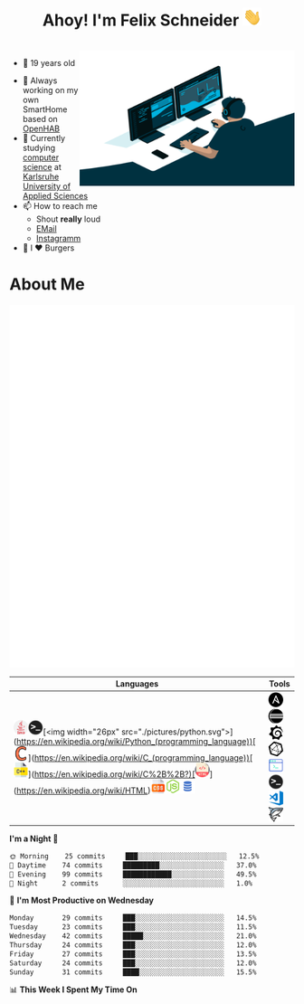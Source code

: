 <h1 align="center">Ahoy! I'm Felix Schneider</a> <img src="./pictures/hi.gif" height="32" /></h1>

<br/>


<img align="right" alt="GIF" src="./pictures/code.gif" width="380" height="240" />

- 🎇 19 years old
<!-- - 🚀 Based in [Karlsruhe in Germany](https://goo.gl/maps/unW9bkUYoSNktofa8) -->
- 🔭 Always working on my own SmartHome based on [OpenHAB](https://www.openhab.org/)
- 📖 Currently studying [computer science](https://www.hs-karlsruhe.de/en/faculties/computer-science-business-information-systems/bachelor/computer-science-bachelor) at [Karlsruhe University of Applied Sciences](https://www.hs-karlsruhe.de/en/)
- 📫 How to reach me
  - Shout **really** loud
  - [EMail](mailto:fs@felix-schneider.org)
  - [Instagramm](https://www.instagram.com/felix.schndr/)
- 🍔 I ♥ Burgers

# About Me
<img src="./pictures/metrics.svg">

| Languages                                                                                                                                                                                                                                                                                                                                                                                                                                                                                                                                                                                                                                                                                                                                                                                                                                           | Tools                                                                                                                                                                                                                                                                                                                                                                                                                                                                                                                                                                                                                                                           |
| --------------------------------------------------------------------------------------------------------------------------------------------------------------------------------------------------------------------------------------------------------------------------------------------------------------------------------------------------------------------------------------------------------------------------------------------------------------------------------------------------------------------------------------------------------------------------------------------------------------------------------------------------------------------------------------------------------------------------------------------------------------------------------------------------------------------------------------------------- | --------------------------------------------------------------------------------------------------------------------------------------------------------------------------------------------------------------------------------------------------------------------------------------------------------------------------------------------------------------------------------------------------------------------------------------------------------------------------------------------------------------------------------------------------------------------------------------------------------------------------------------------------------------- |
| [<img width="26px" src="./pictures/java.svg">](https://en.wikipedia.org/wiki/Java_Development_Kit)[<img width="26px" src="./pictures/terminal.png">](https://en.wikipedia.org/wiki/Bash_(Unix_shell))[<img width="26px" src="./pictures/python.svg">](https://en.wikipedia.org/wiki/Python_(programming_language))[<img width="26px" src="./pictures/c.svg">](https://en.wikipedia.org/wiki/C_(programming_language))[<img width="26px" src="./pictures/c++.svg">](https://en.wikipedia.org/wiki/C%2B%2B?)[<img width="26px" src="./pictures/html.svg">](https://en.wikipedia.org/wiki/HTML)[<img width="26px" src="./pictures/css.svg">](https://en.wikipedia.org/wiki/CSS/)[<img width="26px" src="./pictures/js.svg">](https://en.wikipedia.org/wiki/JavaScript)[<img width="26px" src="./pictures/sql.png">](https://en.wikipedia.org/wiki/SQL) | [<img width="26px" src="./pictures/ansible.svg">](https://www.ansible.com/)[<img width="26px" src="./pictures/eclipseide.svg">](https://www.eclipse.org/)[<img width="26px" src="./pictures/grafana.svg">](https://grafana.com/grafana)[<img width="26px" src="./pictures/influxdb.svg">](https://www.influxdata.com/)[<img width="26px" src="./pictures/kitty.svg">](http://www.9bis.net/kitty/#!index.md)[<img width="26px" src="./pictures/terminal.png">](https://github.com/Trysupe/bashrc)[<img width="26px" src="./pictures/vscode.png">](https://code.visualstudio.com/)[<img width="26px" src="./pictures/wireshark.svg">](https://www.wireshark.org/) |

<!--## Languages

[<img width="26px" src="./pictures/java.svg">](https://en.wikipedia.org/wiki/Java_Development_Kit)
[<img width="26px" src="./pictures/terminal.png">](https://en.wikipedia.org/wiki/Bash_(Unix_shell))
[<img width="26px" src="./pictures/python.svg">](https://en.wikipedia.org/wiki/Python_(programming_language))
[<img width="26px" src="./pictures/c.svg">](https://en.wikipedia.org/wiki/C_(programming_language))
[<img width="26px" src="./pictures/c++.svg">](https://en.wikipedia.org/wiki/C%2B%2B?)
[<img width="26px" src="./pictures/html.svg">](https://en.wikipedia.org/wiki/HTML)
[<img width="26px" src="./pictures/css.svg">](https://en.wikipedia.org/wiki/CSS/)
[<img width="26px" src="./pictures/js.svg">](https://en.wikipedia.org/wiki/JavaScript)
[<img width="26px" src="./pictures/sql.png">](https://en.wikipedia.org/wiki/SQL)
*English & German*


## Tools

[<img width="26px" src="./pictures/ansible.svg">](https://www.ansible.com/)
[<img width="26px" src="./pictures/eclipseide.svg">](https://www.eclipse.org/)
[<img width="26px" src="./pictures/grafana.svg">](https://grafana.com/grafana)
[<img width="26px" src="./pictures/influxdb.svg">](https://www.influxdata.com/)
[<img width="26px" src="./pictures/kitty.svg">](http://www.9bis.net/kitty/#!index.md)
[<img width="26px" src="./pictures/terminal.png">](https://github.com/Trysupe/bashrc)
[<img width="26px" src="./pictures/vscode.png">](https://code.visualstudio.com/)
[<img width="26px" src="./pictures/wireshark.svg">](https://www.wireshark.org/)
-->
<!--
- [<img width="26px" src="./pictures/ansible.svg">](https://www.ansible.com/) [Ansible](https://www.ansible.com/)
- [<img width="26px" src="./pictures/eclipseide.svg">](https://www.eclipse.org/) [Eclipse](https://www.eclipse.org/)
- [<img width="26px" src="./pictures/grafana.svg">](https://grafana.com/grafana) [Grafana](https://grafana.com/grafana)
- [<img width="26px" src="./pictures/influxdb.svg">](https://www.influxdata.com/) [InfluxDB](https://www.influxdata.com/)
- [<img width="26px" src="./pictures/kitty.svg">](http://www.9bis.net/kitty/#!index.md) [Kitty (An improved version of the SSH client Putty)](http://www.9bis.net/kitty/#!index.md)
- [<img width="26px" src="./pictures/terminal.png">](https://github.com/Trysupe/bashrc) [My own loved bash aliases and functions](https://github.com/Trysupe/bashrc)
- [<img width="26px" src="./pictures/vscode.png">](https://code.visualstudio.com/) [Visual Studio Code](https://code.visualstudio.com/)
  - Tools
    - [Autocompletion](https://marketplace.visualstudio.com/items?itemName=TabNine.tabnine-vscode)
    - [HTML Live Server](https://marketplace.visualstudio.com/items?itemName=ritwickdey.LiveServer)
    - [OpenHAB](https://marketplace.visualstudio.com/items?itemName=openhab.openhab)
    - [OpenHAB Alignment](https://marketplace.visualstudio.com/items?itemName=max-beckenbauer.oh-alignment-tool)
    - [Settings Sync](https://marketplace.visualstudio.com/items?itemName=Shan.code-settings-sync)
    - [SSH FS](https://marketplace.visualstudio.com/items?itemName=Kelvin.vscode-sshfs)
  - Visual Improvements
    - [Bracket Colorizer](https://marketplace.visualstudio.com/items?itemName=CoenraadS.bracket-pair-colorizer-2)
    - [Icons](https://marketplace.visualstudio.com/items?itemName=vscode-icons-team.vscode-icons)
    - [Theme](https://marketplace.visualstudio.com/items?itemName=Equinusocio.vsc-material-theme)
    - [PDF Viewer](https://marketplace.visualstudio.com/items?itemName=tomoki1207.pdf)
- [<img width="26px" src="./pictures/wireshark.svg">](https://www.wireshark.org/) [Wireshark](https://www.wireshark.org/)
-->

<!--## About Me
|                                                                                                                              **My GitHub Stats**                                                                                                                               |                                                                                                                     **Music**                                                                                                                      |
| :----------------------------------------------------------------------------------------------------------------------------------------------------------------------------------------------------------------------------------------------------------------------------: | :------------------------------------------------------------------------------------------------------------------------------------------------------------------------------------------------------------------------------------------------: |
| <img alt="My GitHub Stats" src="https://github-readme-stats.codestackr.vercel.app/api?username=Trysupe&show_icons=true&hide_border=true&theme=radical&hide=stars&count_private=true&hide_title=true" width="700" /> <br /> ( This doesn't include my repositories at work :/ ) | I ♥ listening to music.  <br /> Enjoy with me the track I'm currently jamming to: [<img src="https://novatorem.trysupe.vercel.app/api/spotify" alt="Felix Schneider Spotify Playing" width="350" />](https://open.spotify.com/user/outside-120-de) |  |

<!--START_SECTION:waka-->
**I'm a Night 🦉** 

```text
🌞 Morning    25 commits     ███░░░░░░░░░░░░░░░░░░░░░░   12.5% 
🌆 Daytime    74 commits     █████████░░░░░░░░░░░░░░░░   37.0% 
🌃 Evening    99 commits     ████████████░░░░░░░░░░░░░   49.5% 
🌙 Night      2 commits      ░░░░░░░░░░░░░░░░░░░░░░░░░   1.0%

```
📅 **I'm Most Productive on Wednesday** 

```text
Monday       29 commits     ███░░░░░░░░░░░░░░░░░░░░░░   14.5% 
Tuesday      23 commits     ███░░░░░░░░░░░░░░░░░░░░░░   11.5% 
Wednesday    42 commits     █████░░░░░░░░░░░░░░░░░░░░   21.0% 
Thursday     24 commits     ███░░░░░░░░░░░░░░░░░░░░░░   12.0% 
Friday       27 commits     ███░░░░░░░░░░░░░░░░░░░░░░   13.5% 
Saturday     24 commits     ███░░░░░░░░░░░░░░░░░░░░░░   12.0% 
Sunday       31 commits     ████░░░░░░░░░░░░░░░░░░░░░   15.5%

```


📊 **This Week I Spent My Time On** 

```text
```


<!--END_SECTION:waka-->


